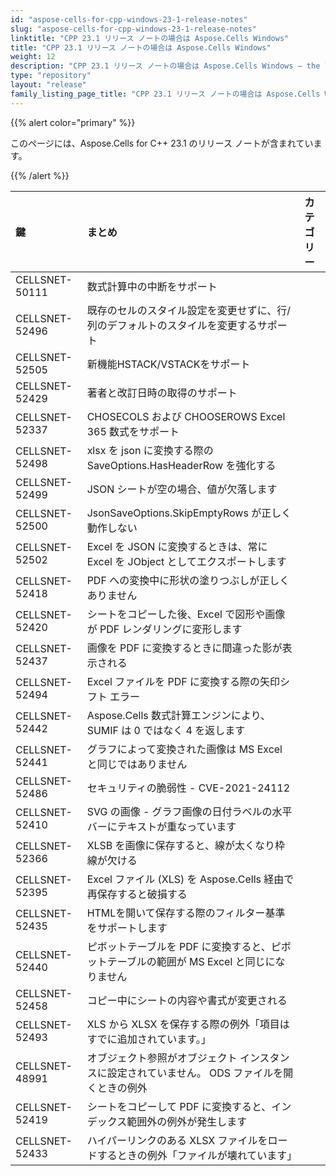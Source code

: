 ```yaml
---
id: "aspose-cells-for-cpp-windows-23-1-release-notes"
slug: "aspose-cells-for-cpp-windows-23-1-release-notes"
linktitle: "CPP 23.1 リリース ノートの場合は Aspose.Cells Windows"
title: "CPP 23.1 リリース ノートの場合は Aspose.Cells Windows"
weight: 12
description: "CPP 23.1 リリース ノートの場合は Aspose.Cells Windows – the latest updates and fixes."
type: "repository"
layout: "release"
family_listing_page_title: "CPP 23.1 リリース ノートの場合は Aspose.Cells Windows"
---
```

{{% alert color="primary" %}}

このページには、Aspose.Cells for C++ 23.1 のリリース ノートが含まれています。

{{% /alert %}}

|**鍵**|**まとめ**|**カテゴリー**|
| :- | :- | :- |
|CELLSNET-50111|数式計算中の中断をサポート|
|CELLSNET-52496|既存のセルのスタイル設定を変更せずに、行/列のデフォルトのスタイルを変更するサポート|
|CELLSNET-52505|新機能HSTACK/VSTACKをサポート|
|CELLSNET-52429|著者と改訂日時の取得のサポート|
|CELLSNET-52337|CHOSECOLS および CHOOSEROWS Excel 365 数式をサポート|
|CELLSNET-52498|xlsx を json に変換する際の SaveOptions.HasHeaderRow を強化する|
|CELLSNET-52499|JSON シートが空の場合、値が欠落します|
|CELLSNET-52500|JsonSaveOptions.SkipEmptyRows が正しく動作しない|
|CELLSNET-52502|Excel を JSON に変換するときは、常に Excel を JObject としてエクスポートします|
|CELLSNET-52418|PDF への変換中に形状の塗りつぶしが正しくありません|
|CELLSNET-52420|シートをコピーした後、Excel で図形や画像が PDF レンダリングに変形します|
|CELLSNET-52437|画像を PDF に変換するときに間違った影が表示される|
|CELLSNET-52494|Excel ファイルを PDF に変換する際の矢印シフト エラー|
|CELLSNET-52442|Aspose.Cells 数式計算エンジンにより、SUMIF は 0 ではなく 4 を返します|
|CELLSNET-52441|グラフによって変換された画像は MS Excel と同じではありません|
|CELLSNET-52486|セキュリティの脆弱性 - CVE-2021-24112|
|CELLSNET-52410|SVG の画像 - グラフ画像の日付ラベルの水平バーにテキストが重なっています|
|CELLSNET-52366|XLSB を画像に保存すると、線が太くなり枠線が欠ける|
|CELLSNET-52395|Excel ファイル (XLS) を Aspose.Cells 経由で再保存すると破損する|
|CELLSNET-52435|HTMLを開いて保存する際のフィルター基準をサポートします|
|CELLSNET-52440|ピボットテーブルを PDF に変換すると、ピボットテーブルの範囲が MS Excel と同じになりません|
|CELLSNET-52458|コピー中にシートの内容や書式が変更される|
|CELLSNET-52493|XLS から XLSX を保存する際の例外「項目はすでに追加されています。」|
|CELLSNET-48991|オブジェクト参照がオブジェクト インスタンスに設定されていません。 ODS ファイルを開くときの例外|
|CELLSNET-52419|シートをコピーして PDF に変換すると、インデックス範囲外の例外が発生します|
|CELLSNET-52433|ハイパーリンクのある XLSX ファイルをロードするときの例外「ファイルが壊れています」|

